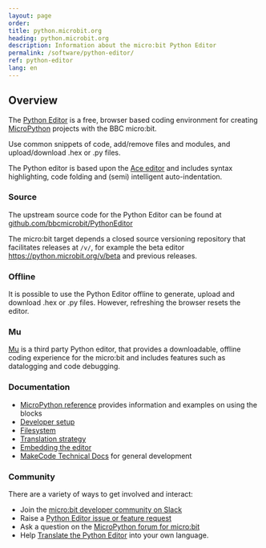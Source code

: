 ```yaml
---
layout: page
order:
title: python.microbit.org
heading: python.microbit.org
description: Information about the micro:bit Python Editor
permalink: /software/python-editor/
ref: python-editor
lang: en
---
```


## Overview

The [Python Editor](htps://python.microbit.org) is a free, browser based coding environment for creating [MicroPython](../micropython/) projects with the BBC micro:bit.

Use common snippets of code, add/remove files and modules, and upload/download .hex or .py files.

The Python editor is based upon the [Ace editor](http://ace.c9.io) and includes syntax highlighting, code folding and (semi) intelligent auto-indentation.

### Source

The upstream source code for the Python Editor can be found at [github.com/bbcmicrobit/PythonEditor](https://github.com/bbcmicrobit/PythonEditor)

The micro:bit target depends a closed source versioning repository that facilitates releases at `/v/`, for example the beta editor https://python.microbit.org/v/beta and previous releases.

### Offline

It is possible to use the Python Editor offline to generate, upload and download .hex or .py files. However, refreshing the browser resets the editor.

### Mu

[Mu](http://codewith.mu/) is a third party Python editor, that provides a downloadable, offline coding experience for the micro:bit and includes features such as datalogging and code debugging.

### Documentation

- [MicroPython reference](https://microbit-micropython.readthedocs.io/en/v1.0.1/) provides information and examples on using the blocks
- [Developer setup](https://github.com/bbcmicrobit/PythonEditor/blob/master/README.rst)
- [Filesystem](https://github.com/bbcmicrobit/PythonEditor/blob/master/docs/filesystem.md)
- [Translation strategy](https://github.com/bbcmicrobit/PythonEditor/blob/master/docs/translations.md)
- [Embedding the editor](https://github.com/bbcmicrobit/PythonEditor/blob/master/docs/embedEditor.md)
- [MakeCode Technical Docs](https://makecode.com/docs) for general development

### Community

There are a variety of ways to get involved and interact:

- Join the [micro:bit developer community on Slack](../../community/)
- Raise a [Python Editor issue or feature request](https://github.com/bbcmicrobit/PythonEditor/issues)
- Ask a question on the [MicroPython forum for micro:bit](https://forum.micropython.org/viewforum.php?f=17&sid=de047c3e944921889becbc00f02a918f)
- Help [Translate the Python Editor](https://support.microbit.org/en/support/solutions/articles/19000106022-translating-the-python-editor) into your own language.

